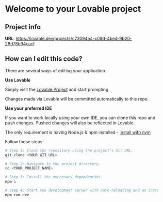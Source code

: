 # Welcome to your Lovable project

## Project info

**URL**: https://lovable.dev/projects/c73094a4-c09d-4bed-9b20-28d78b94cacf

## How can I edit this code?

There are several ways of editing your application.

**Use Lovable**

Simply visit the [Lovable Project](https://lovable.dev/projects/c73094a4-c09d-4bed-9b20-28d78b94cacf) and start prompting.

Changes made via Lovable will be committed automatically to this repo.

**Use your preferred IDE**

If you want to work locally using your own IDE, you can clone this repo and push changes. Pushed changes will also be reflected in Lovable.

The only requirement is having Node.js & npm installed - [install with nvm](https://github.com/nvm-sh/nvm#installing-and-updating)

Follow these steps:

```sh
# Step 1: Clone the repository using the project's Git URL.
git clone <YOUR_GIT_URL>

# Step 2: Navigate to the project directory.
cd <YOUR_PROJECT_NAME>

# Step 3: Install the necessary dependencies.
npm i

# Step 4: Start the development server with auto-reloading and an instant preview.
npm run dev
```

